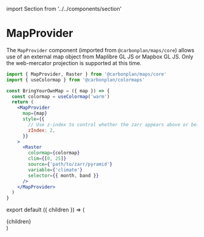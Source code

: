 import Section from '../../components/section'

# MapProvider

The `MapProvider` component (imported from `@carbonplan/maps/core`) allows use of an external map object from Maplibre GL JS or Mapbox GL JS. Only the web-mercator projection is supported at this time.

```jsx
import { MapProvider, Raster } from '@carbonplan/maps/core'
import { useColormap } from '@carbonplan/colormaps'

const BringYourOwnMap = ({ map }) => {
  const colormap = useColormap('warm')
  return (
    <MapProvider
      map={map}
      style={{
        // Use z-index to control whether the zarr appears above or below main map
        zIndex: 2,
      }}
    >
      <Raster
        colormap={colormap}
        clim={[0, 25]}
        source={'path/to/zarr/pyramid'}
        variable={'climate'}
        selector={{ month, band }}
      />
    </MapProvider>
  )
}
```

export default ({ children }) => (

<Section name='mapprovider'>{children}</Section>)
